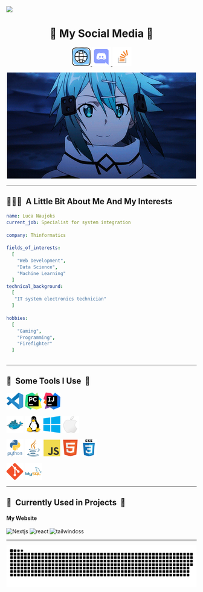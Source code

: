 <p>
  <img src="https://cdn.discordapp.com/attachments/928355958281883748/1032721085831057428/github-header-image.png" align="center"/>
</p>

<h1 align="center">
  💬 My Social Media 💬
</h1>

<p align="center">
<a href="https://bobby68.de" target="_blank">
  <img height="50" src="https://github.com/luca-naujoks/pics/blob/main/website-icon.png"/>
  
<a href="https://discord.com/users/528982743623925781" target="_blank">
  <img height="50" src="https://github.com/luca-naujoks/pics/blob/main/discord-new-logo.png"/>
</a>
<a href="https://stackoverflow.com/users/20371424/bobby68" target="_blank">
  <img height="50" src="https://github.com/luca-naujoks/pics/blob/main/pngwing.com.png"/>
</a>
</p>

<p align="center">
  <img src= "https://github.com/luca-naujoks/pics/blob/main/sinon.gif">
</p>

---

<h2> 👨🏻‍💻 &nbsp;A Little Bit About Me And My Interests</h2>

```yaml
name: Luca Naujoks
current_job: Specialist for system integration

company: Thinformatics

fields_of_interests:
  [
    "Web Development",
    "Data Science",
    "Machine Learning"
  ]
technical_background:
  [
   "IT system electronics technician"
  ]
  
hobbies: 
  [
    "Gaming", 
    "Programming", 
    "Firefighter"
  ]
  
```
  
---  
  
<h2> 🧰 &nbsp;Some Tools I Use&nbsp; 🧰</h2>
<p align="left">
<img src="https://github.com/luca-naujoks/pics/blob/main/vscode.svg" alt="vscode" width="45" height="45"/>
<img src="https://github.com/luca-naujoks/pics/blob/main/PyCharm.svg"
alt="PyCharm" width="45" height="45">
<img src="https://github.com/luca-naujoks/pics/blob/main/Inteliji.svg"
alt="IntelliJ" width="45" height="45">
</p>

<p align="left">
<img src="https://github.com/luca-naujoks/pics/blob/main/Docker.svg" alt="docker" width="45" height="45"/>
<img src="https://github.com/luca-naujoks/pics/blob/main/Linux.svg" alt="linux" width="45" height="45"/>
<img src="https://github.com/luca-naujoks/pics/blob/main/windows%20logot.png" alt="Windows" width="45" height="45"/>
<img src="https://github.com/luca-naujoks/pics/blob/main/Apple.png"
alt="Mac OS/IOS" width="45"height="45"/>
</p>

<p align="left">
<img src="https://github.com/luca-naujoks/pics/blob/main/python.svg" alt="python" width="45" height="45" />
<img src="https://github.com/luca-naujoks/pics/blob/main/Java.png" alt="Java" width="45" height="45" />
<img src="https://github.com/luca-naujoks/pics/blob/main/javascript.svg" alt="javascript" width="45" height="45" />
<img src="https://github.com/luca-naujoks/pics/blob/main/HTML5.svg" alt="html" width="45" height="45"/>
<img src="https://github.com/luca-naujoks/pics/blob/main/css3.svg" alt="css3" width="45" height="45" />
</p>

<p align="left">
<img src="https://github.com/luca-naujoks/pics/blob/main/git.svg" alt="git" width="45" height="45"/>
<img src="https://github.com/luca-naujoks/pics/blob/main/mysql.svg" alt="mysql" width="45" height="45" />
</p>

---
<h2>🚀 &nbsp;Currently Used in Projects&nbsp; 🚀</h2>
<h4>My Website</h4>
<p align="left">
<img src="https://cdn.aglty.io/bwql7jyk/Attachments/NewItems/image_20211214122557_0.png" alt="Nextjs" width="45" height="45"/>
<img src="https://upload.wikimedia.org/wikipedia/commons/thumb/a/a7/React-icon.svg/2300px-React-icon.svg.png" alt="react" width="45" height="45" />
<img src="https://upload.wikimedia.org/wikipedia/commons/d/d5/Tailwind_CSS_Logo.svg" alt="tailwindcss" width="45" height="45" />
</p>

---
![Snake animation](https://github.com/luca-naujoks/luca-naujoks/blob/output/github-contribution-grid-snake-dark.svg)

